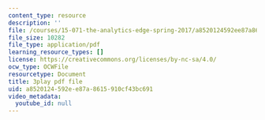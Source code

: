 ```yaml
---
content_type: resource
description: ''
file: /courses/15-071-the-analytics-edge-spring-2017/a8520124592ee87a8615910cf43bc691_1r6cLE2BoTA.pdf
file_size: 10282
file_type: application/pdf
learning_resource_types: []
license: https://creativecommons.org/licenses/by-nc-sa/4.0/
ocw_type: OCWFile
resourcetype: Document
title: 3play pdf file
uid: a8520124-592e-e87a-8615-910cf43bc691
video_metadata:
  youtube_id: null
---
```

